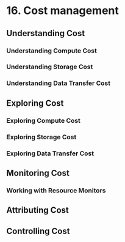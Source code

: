 # 16. Cost management
## Understanding Cost

### Understanding Compute Cost

### Understanding Storage Cost

### Understanding Data Transfer Cost

## Exploring Cost

### Exploring Compute Cost

### Exploring Storage Cost

### Exploring Data Transfer Cost

## Monitoring Cost

### Working with Resource Monitors

## Attributing Cost

## Controlling Cost


























